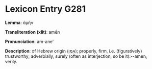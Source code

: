 # Lexicon Entry G281

**Lemma**: ἀμήν

**Transliteration (xlit)**: amḗn

**Pronunciation**: am-ane'

**Description**:
of Hebrew origin (אָמֵן); properly, firm, i.e. (figuratively) trustworthy; adverbially, surely (often as interjection, so be it):--amen, verily.
